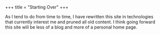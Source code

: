 +++
title = "Starting Over"
+++

As I tend to do from time to time, I have rewritten this site in technologies that currently interest me and pruned all old content. I think going forward this site will be less of a blog and more of a personal home page.
